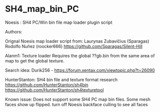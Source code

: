 # SH4_map_bin_PC


 Noesis : SH4 PC/Win bin file map loader plugin script
 
  Authors:

 Orignal Noesis map loader script from:
 Laurynas Zubavičius (Sparagas)
 Rodolfo Nuñez (roocker666)
 https://github.com/Sparagas/Silent-Hill

 Alanm1: Texture loader 
     Requires the global ??gb.bin from the same area of map to get the global texture. 

 Search idea:
 Durik256 - https://forum.xentax.com/viewtopic.php?t=26090

 HunterStanton: SH4 bin file and texture format research 
 https://github.com/HunterStanton/sh4bin
 https://github.com/HunterStanton/sh4texturetool

 Known issue: 
    Does not support some SH4 PC map bin files.
    Some mesh faces show up flipped. turn off Noesis backface culling to see all faces
         
